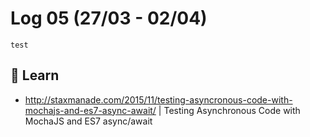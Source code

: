 # Log 05 (27/03 - 02/04)

`test`

## :book: Learn

- http://staxmanade.com/2015/11/testing-asyncronous-code-with-mochajs-and-es7-async-await/ | Testing Asynchronous Code with MochaJS and ES7 async/await
